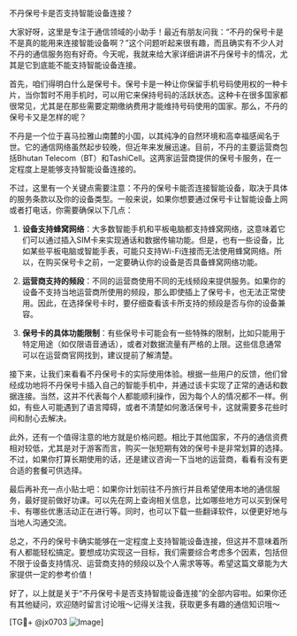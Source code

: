 不丹保号卡是否支持智能设备连接？

大家好呀，这里是专注于通信领域的小助手！最近有朋友问我：“不丹的保号卡是不是真的能用来连接智能设备啊？”这个问题听起来很有趣，而且确实有不少人对不丹的通信服务抱有好奇。今天呢，我就来给大家详细讲讲不丹保号卡的情况，尤其是它到底能不能支持智能设备连接。

首先，咱们得明白什么是保号卡。保号卡是一种让你保留手机号码使用权的一种卡片，当你暂时不用手机时，可以用它来保持号码的活跃状态。这种卡在很多国家都很常见，尤其是在那些需要定期缴纳费用才能维持号码使用的国家。那么，不丹的保号卡又是怎样的呢？

不丹是一个位于喜马拉雅山南麓的小国，以其纯净的自然环境和高幸福感闻名于世。它的通信网络虽然起步较晚，但近年来发展迅速。目前，不丹的主要运营商包括Bhutan Telecom（BT）和TashiCell。这两家运营商提供的保号卡服务，在一定程度上是能够支持智能设备连接的。

不过，这里有一个关键点需要注意：不丹的保号卡能否连接智能设备，取决于具体的服务条款以及你的设备类型。一般来说，如果你想要通过保号卡让智能设备上网或者打电话，你需要确保以下几点：

1. **设备支持蜂窝网络**：大多数智能手机和平板电脑都支持蜂窝网络，这意味着它们可以通过插入SIM卡来实现通话和数据传输功能。但是，也有一些设备，比如某些平板电脑或智能手表，可能只支持Wi-Fi连接而无法使用蜂窝网络。所以，在购买保号卡之前，一定要确认你的设备是否具备蜂窝网络功能。

2. **运营商支持的频段**：不同的运营商使用不同的无线频段来提供服务。如果你的设备不支持当地运营商所使用的频段，那么即使插上了保号卡，也无法正常使用。因此，在选择保号卡时，要仔细查看该卡所支持的频段是否与你的设备兼容。

3. **保号卡的具体功能限制**：有些保号卡可能会有一些特殊的限制，比如只能用于特定用途（如仅限语音通话），或者对数据流量有严格的上限。这些信息通常可以在运营商官网找到，建议提前了解清楚。

接下来，让我们来看看不丹保号卡的实际使用体验。根据一些用户的反馈，他们曾经成功地将不丹保号卡插入自己的智能手机中，并通过该卡实现了正常的通话和数据连接。当然，这并不代表每个人都能顺利操作，因为每个人的情况都不一样。例如，有些人可能遇到了语言障碍，或者不清楚如何激活保号卡，这就需要多花些时间和耐心去解决。

此外，还有一个值得注意的地方就是价格问题。相比于其他国家，不丹的通信资费相对较低，尤其是对于游客而言，购买一张短期有效的保号卡是非常划算的选择。不过，如果你打算长期使用的话，还是建议咨询一下当地的运营商，看看有没有更合适的套餐可供选择。

最后再补充一点小贴士吧：如果你计划前往不丹旅行并且希望使用本地的通信服务，最好提前做好功课。可以先在网上查询相关信息，比如哪些地方可以买到保号卡、有哪些优惠活动正在进行等。同时，也可以下载一些翻译软件，以便更好地与当地人沟通交流。

总之，不丹的保号卡确实能够在一定程度上支持智能设备连接，但这并不意味着所有人都能轻松搞定。要想成功实现这一目标，我们需要综合考虑多个因素，包括但不限于设备支持情况、运营商支持的频段以及个人需求等等。希望这篇文章能为大家提供一定的参考价值！

好了，以上就是关于“不丹保号卡是否支持智能设备连接”的全部内容啦。如果你还有其他疑问，欢迎随时留言讨论哦～记得关注我，获取更多有趣的通信知识哦～

[TG💪+ @jx0703 ![Image](https://github.com/user-attachments/assets/dbca1d08-cadb-493c-b0ec-ad6f7a83f270)]